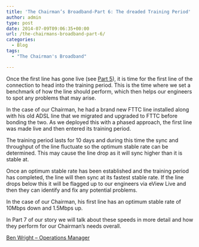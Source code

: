```yaml
---
title: 'The Chairman’s Broadband-Part 6: The dreaded Training Period'
author: admin
type: post
date: 2014-07-09T09:06:35+00:00
url: /the-chairmans-broadband-part-6/
categories:
  - Blog
tags:
  - "The Chairman's Broadband"

---
```

Once the first line has gone live (see [Part 5][1]), it is time for the first line of the connection to head into the training period. This is the time where we set a benchmark of how the line should perform, which then helps our engineers to spot any problems that may arise.

In the case of our Chairman, he had a brand new FTTC line installed along with his old ADSL line that we migrated and upgraded to FTTC before bonding the two. As we deployed this with a phased approach, the first line was made live and then entered its training period.

The training period lasts for 10 days and during this time the sync and throughput of the line fluctuate so the optimum stable rate can be determined. This may cause the line drop as it will sync higher than it is stable at.

Once an optimum stable rate has been established and the training period has completed, the line will then sync at its fastest stable rate. If the line drops below this it will be flagged up to our engineers via eView Live and then they can identify and fix any potential problems.

In the case of our Chairman, his first line has an optimum stable rate of 10Mbps down and 1.5Mbps up.

In Part 7 of our story we will talk about these speeds in more detail and how they perform for our Chairman’s needs overall.

[Ben Wright &#8211; Operations Manager][2]

 [1]: /the-chairmans-broadband-part-5
 [2]: https://plus.google.com/b/110003015441195404530/104173718919719491602?rel=author